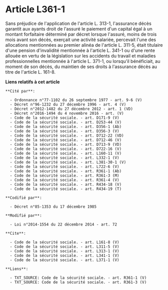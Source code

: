 # Article L361-1

Sans préjudice de l'application de l'article L. 313-1, l'assurance décès garantit aux ayants droit de l'assuré le paiement
d'un capital égal à un montant forfaitaire déterminé par décret lorsque l'assuré, moins de trois mois avant son décès,
exerçait une activité salariée, percevait l'une des allocations mentionnées au premier alinéa de l'article L. 311-5, était
titulaire d'une pension d'invalidité mentionnée à l'article L. 341-1 ou d'une rente allouée en vertu de la législation sur
les accidents du travail et maladies professionnelles mentionnée à l'article L. 371-1, ou lorsqu'il bénéficiait, au moment de
son décès, du maintien de ses droits à l'assurance décès au titre de l'article L. 161-8.

**Liens relatifs à cet article**

	**Cité par**:

	  - Ordonnance n°77-1102 du 26 septembre 1977 - art. 9-6 (V)
	  - Décret n°96-1232 du 27 décembre 1996 - art. 4 (V)
	  - Décret n°2012-1482 du 27 décembre 2012 - art. 1 (VD)
	  - Décret n°2016-1494 du 4 novembre 2016 - art. (V)
	  - Code de la sécurité sociale. - art. D171-9 (V)
	  - Code de la sécurité sociale. - art. D253-44 (V)
	  - Code de la sécurité sociale. - art. D356-1 (Ab)
	  - Code de la sécurité sociale. - art. D356-3 (V)
	  - Code de la sécurité sociale. - art. D712-22 (VD)
	  - Code de la sécurité sociale. - art. D712-46 (V)
	  - Code de la sécurité sociale. - art. D713-9 (VD)
	  - Code de la sécurité sociale. - art. D722-16 (V)
	  - Code de la sécurité sociale. - art. L160-11 (V)
	  - Code de la sécurité sociale. - art. L332-1 (V)
	  - Code de la sécurité sociale. - art. L381-30-1 (V)
	  - Code de la sécurité sociale. - art. L722-6 (V)
	  - Code de la sécurité sociale. - art. R361-1 (Ab)
	  - Code de la sécurité sociale. - art. R361-3 (M)
	  - Code de la sécurité sociale. - art. R361-4 (V)
	  - Code de la sécurité sociale. - art. R434-18 (V)
	  - Code de la sécurité sociale. - art. R434-19 (T)

	**Codifié par**:

	  - Décret n°85-1353 du 17 décembre 1985

	**Modifié par**:

	  - Loi n°2014-1554 du 22 décembre 2014 - art. 72

	**Cite**:

	  - Code de la sécurité sociale. - art. L161-8 (V)
	  - Code de la sécurité sociale. - art. L311-5 (V)
	  - Code de la sécurité sociale. - art. L313-1 (V)
	  - Code de la sécurité sociale. - art. L341-1 (V)
	  - Code de la sécurité sociale. - art. L371-1 (V)

	**Liens**:

	  - TXT_SOURCE: Code de la sécurité sociale. - art. R361-1 (V)
	  - TXT_SOURCE: Code de la sécurité sociale. - art. R361-3 (V)
